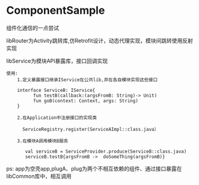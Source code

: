 # ComponentSample
组件化通信的一点尝试

libRouter为Activity跳转库,仿Retrofit设计，动态代理实现，模块间跳转使用反射实现

libService为模块API暴露库，接口回调实现

    使用:
        1.定义暴露接口继承IService在公共lib,并在各自模块实现这些接口
        
        interface ServiceB: IService{
              fun testB(callback:(argsFromB: String)-> Unit)
              fun goB(context: Context, args: String)
        }
  
        2.在Application中注册接口的实现类
        
          ServiceRegistry.register(ServiceAImpl::class.java）
          
        3.在模块A调用模块B服务
        
           val serviceB = ServiceProvider.produce(ServiceB::class.java)
           serviceB.testB{argsFromB ->  doSomeThing(argsFromB)}

ps: app为空壳app,plugA、plug为两个不相互依赖的组件、通过接口暴露在libCommon库中，相互调用
